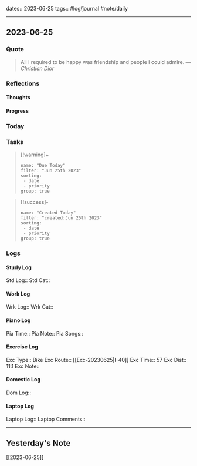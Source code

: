 dates:: 2023-06-25
tags:: #log/journal #note/daily 

---
## 2023-06-25

### Quote

> All I required to be happy was friendship and people I could admire.
> — <cite>Christian Dior</cite>


### Reflections

#### Thoughts

#### Progress

### Today


### Tasks


> [!warning]+
>```todoist
>name: "Due Today"
>filter: "Jun 25th 2023"
>sorting: 
>  - date
>  - priority
>group: true


> [!success]-
>```todoist
>name: "Created Today"
>filter: "created:Jun 25th 2023"
>sorting: 
>  - date
>  - priority
>group: true


### Logs

#### Study Log
Std Log:: 
Std Cat:: 

#### Work Log
Wrk Log:: 
Wrk Cat:: 

#### Piano Log

Pia Time:: 
Pia Note:: 
Pia Songs:: 

#### Exercise Log

Exc Type:: Bike
Exc Route:: [[Exc-20230625|I-40]]
Exc Time:: 57
Exc Dist:: 11.1
Exc Note:: 

#### Domestic Log

Dom Log:: 

#### Laptop Log

Laptop Log:: 
Laptop Comments::


---
## Yesterday's Note

[[2023-06-25]]


